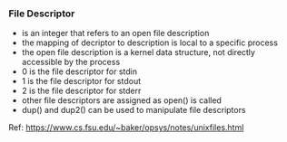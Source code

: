 ### File Descriptor
* is an integer that refers to an open file description
* the mapping of decriptor to description is local to a specific process
* the open file description is a kernel data structure, not directly accessible by the process
* 0 is the file descriptor for stdin
* 1 is the file descriptor for stdout
* 2 is the file descriptor for stderr
* other file descriptors are assigned as open() is called
* dup() and dup2() can be used to manipulate file descriptors

Ref: https://www.cs.fsu.edu/~baker/opsys/notes/unixfiles.html
